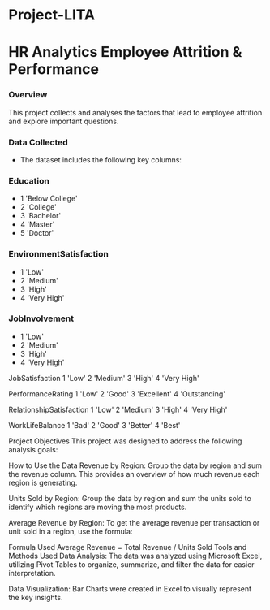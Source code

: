 # Project-LITA
# HR Analytics Employee Attrition &amp; Performance
### Overview
This project collects and analyses the factors that lead to employee attrition and explore important questions.

### Data Collected
- The dataset includes the following key columns:

### Education
- 1 'Below College'
- 2 'College'
- 3 'Bachelor'
- 4 'Master'
- 5 'Doctor'

### EnvironmentSatisfaction
- 1 'Low'
- 2 'Medium'
- 3 'High'
- 4 'Very High'

### JobInvolvement
- 1 'Low'
- 2 'Medium'
- 3 'High'
- 4 'Very High'

JobSatisfaction
1 'Low'
2 'Medium'
3 'High'
4 'Very High'

PerformanceRating
1 'Low'
2 'Good'
3 'Excellent'
4 'Outstanding'

RelationshipSatisfaction
1 'Low'
2 'Medium'
3 'High'
4 'Very High'

WorkLifeBalance
1 'Bad'
2 'Good'
3 'Better'
4 'Best'


Project Objectives
This project was designed to address the following analysis goals:


How to Use the Data
Revenue by Region: Group the data by region and sum the revenue column. This provides an overview of how much revenue each region is generating.

Units Sold by Region: Group the data by region and sum the units sold to identify which regions are moving the most products.

Average Revenue by Region: To get the average revenue per transaction or unit sold in a region, use the formula:

Formula Used
Average Revenue = Total Revenue / Units Sold
Tools and Methods Used
Data Analysis: The data was analyzed using Microsoft Excel, utilizing Pivot Tables to organize, summarize, and filter the data for easier interpretation.

Data Visualization: Bar Charts were created in Excel to visually represent the key insights.
